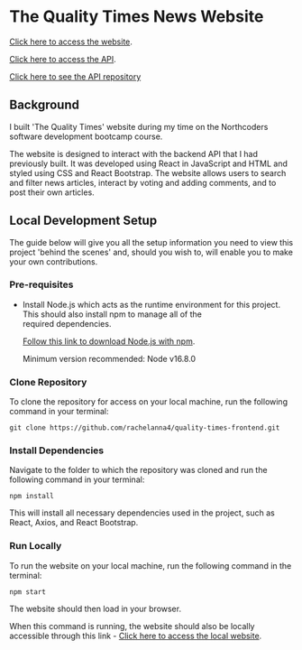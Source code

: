 # The Quality Times News Website

[Click here to access the website](https://the-quality-times.netlify.app/).

[Click here to access the API](https://the-quality-times.herokuapp.com/api).

[Click here to see the API repository](https://github.com/rachelanna4/the-quality-times)

## Background

I built 'The Quality Times' website during my time on the Northcoders software development bootcamp course.

The website is designed to interact with the backend API that I had previously built. It was developed using React in JavaScript and HTML and styled using CSS and React Bootstrap.
The website allows users to search and filter news articles, interact by voting and adding comments, and to post their own articles.

## Local Development Setup

The guide below will give you all the setup information you need to view this project 'behind the scenes' and, should you wish to, will enable you to make your own contributions.

### Pre-requisites

- Install Node.js which acts as the runtime environment for this project. This should also install npm to manage all of the  
   required dependencies.

  [Follow this link to download Node.js with npm](https://nodejs.org/en/download/current/).

  Minimum version recommended: Node v16.8.0

### Clone Repository

To clone the repository for access on your local machine, run the following command in your terminal:

`git clone https://github.com/rachelanna4/quality-times-frontend.git`

### Install Dependencies

Navigate to the folder to which the repository was cloned and run the following command in your terminal:

`npm install`

This will install all necessary dependencies used in the project, such as React, Axios, and React Bootstrap.

### Run Locally

To run the website on your local machine, run the following command in the terminal:

`npm start`

The website should then load in your browser.

When this command is running, the website should also be locally accessible through this link - [Click here to access the local website](http://localhost:3000/).
